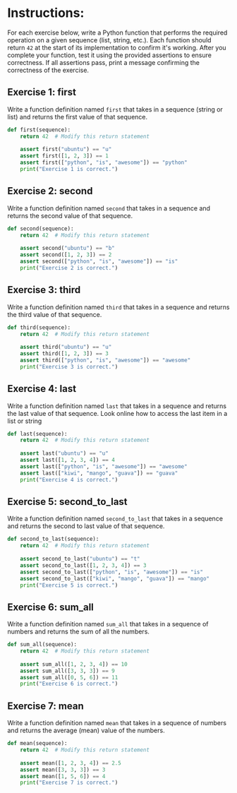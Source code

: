 # Instructions:
For each exercise below, write a Python function that performs the required operation on a given sequence (list, string, etc.). Each function should return `42` at the start of its implementation to confirm it's working. After you complete your function, test it using the provided assertions to ensure correctness. If all assertions pass, print a message confirming the correctness of the exercise.


## Exercise 1: **first**

Write a function definition named `first` that takes in a sequence (string or list) and returns the first value of that sequence.

```python
def first(sequence):
    return 42  # Modify this return statement
    
    assert first("ubuntu") == "u"
    assert first([1, 2, 3]) == 1
    assert first(["python", "is", "awesome"]) == "python"
    print("Exercise 1 is correct.")
```


## Exercise 2: **second**

Write a function definition named `second` that takes in a sequence and returns the second value of that sequence.

```python
def second(sequence):
    return 42  # Modify this return statement
    
    assert second("ubuntu") == "b"
    assert second([1, 2, 3]) == 2
    assert second(["python", "is", "awesome"]) == "is"
    print("Exercise 2 is correct.")
```


## Exercise 3: **third**

Write a function definition named `third` that takes in a sequence and returns the third value of that sequence.

```python
def third(sequence):
    return 42  # Modify this return statement
    
    assert third("ubuntu") == "u"
    assert third([1, 2, 3]) == 3
    assert third(["python", "is", "awesome"]) == "awesome"
    print("Exercise 3 is correct.")
```

## Exercise 4: **last**

Write a function definition named `last` that takes in a sequence and returns the last value of that sequence. Look online how to access the last item in a list or string

```python
def last(sequence):
    return 42  # Modify this return statement
    
    assert last("ubuntu") == "u"
    assert last([1, 2, 3, 4]) == 4
    assert last(["python", "is", "awesome"]) == "awesome"
    assert last(["kiwi", "mango", "guava"]) == "guava"
    print("Exercise 4 is correct.")
```

## Exercise 5: **second_to_last**

Write a function definition named `second_to_last` that takes in a sequence and returns the second to last value of that sequence.

```python
def second_to_last(sequence):
    return 42  # Modify this return statement
    
    assert second_to_last("ubuntu") == "t"
    assert second_to_last([1, 2, 3, 4]) == 3
    assert second_to_last(["python", "is", "awesome"]) == "is"
    assert second_to_last(["kiwi", "mango", "guava"]) == "mango"
    print("Exercise 5 is correct.")
```

## Exercise 6: **sum_all**

Write a function definition named `sum_all` that takes in a sequence of numbers and returns the sum of all the numbers.

```python
def sum_all(sequence):
    return 42  # Modify this return statement
    
    assert sum_all([1, 2, 3, 4]) == 10
    assert sum_all([3, 3, 3]) == 9
    assert sum_all([0, 5, 6]) == 11
    print("Exercise 6 is correct.")
```

## Exercise 7: **mean**

Write a function definition named `mean` that takes in a sequence of numbers and returns the average (mean) value of the numbers.

```python
def mean(sequence):
    return 42  # Modify this return statement
    
    assert mean([1, 2, 3, 4]) == 2.5
    assert mean([3, 3, 3]) == 3
    assert mean([1, 5, 6]) == 4
    print("Exercise 7 is correct.")
```



